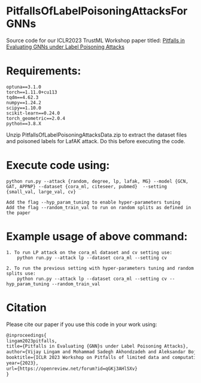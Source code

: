 # PitfallsOfLabelPoisoningAttacksForGNNs

Source code for our ICLR2023 TrustML Workshop paper titled: [Pitfalls in Evaluating GNNs under Label Poisoning Attacks](https://openreview.net/forum?id=qGKj3AHlSXv)

# Requirements:
```
optuna==3.1.0
torch==1.11.0+cu113
tqdm==4.62.3
numpy==1.24.2
scipy==1.10.0
scikit-learn==0.24.0
torch_geometric==2.0.4
python==3.8.X
```

Unzip PitfallsOfLabelPoisoningAttacksData.zip to extract the dataset files and poisoned labels for LafAK attack. Do this before executing the code.

# Execute code using:
```
python run.py --attack {random, degree, lp, lafak, MG} --model {GCN, GAT, APPNP} --dataset {cora_ml, citeseer, pubmed}  --setting {small_val, large_val, cv}

Add the flag --hyp_param_tuning to enable hyper-parameters tuning
Add the flag --random_train_val to run on random splits as defined in the paper
```

# Example usage of above command:
```
1. To run LP attack on the cora_ml dataset and cv setting use:
    python run.py --attack lp --dataset cora_ml --setting cv

2. To run the previous setting with hyper-parameters tuning and random splits use:
    python run.py --attack lp --dataset cora_ml --setting cv --hyp_param_tuning --random_train_val

```

# Citation
Please cite our paper if you use this code in your work using:
```latex
@inproceedings{
lingam2023pitfalls,
title={Pitfalls in Evaluating {GNN}s under Label Poisoning Attacks},
author={Vijay Lingam and Mohammad Sadegh Akhondzadeh and Aleksandar Bojchevski},
booktitle={ICLR 2023 Workshop on Pitfalls of limited data and computation for Trustworthy ML},
year={2023},
url={https://openreview.net/forum?id=qGKj3AHlSXv}
}
```

